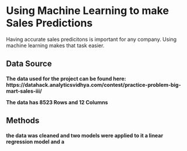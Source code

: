 # Using Machine Learning to make Sales Predictions

Having accurate sales predicitons is important for any company. Using machine learning makes that task easier.

<h2> Data Source

<h4> The data used for the project can be found here: https://datahack.analyticsvidhya.com/contest/practice-problem-big-mart-sales-iii/
  
  The data has 8523 Rows and 12 Columns

<h2> Methods
<h4> the data was cleaned and two models were applied to it a linear regression model and a 
